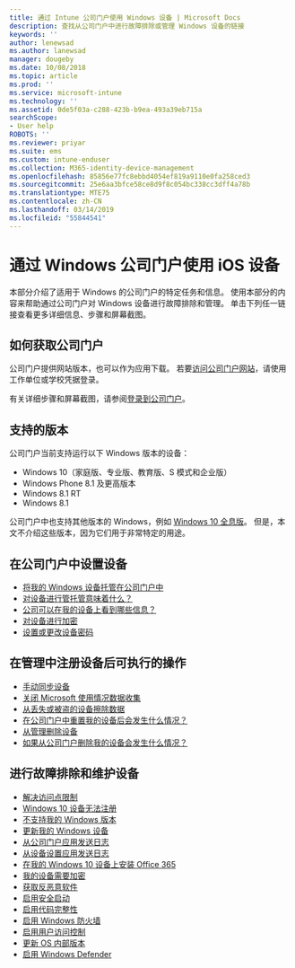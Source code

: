 ```yaml
---
title: 通过 Intune 公司门户使用 Windows 设备 | Microsoft Docs
description: 查找从公司门户中进行故障排除或管理 Windows 设备的链接
keywords: ''
author: lenewsad
ms.author: lanewsad
manager: dougeby
ms.date: 10/08/2018
ms.topic: article
ms.prod: ''
ms.service: microsoft-intune
ms.technology: ''
ms.assetid: 0de5f03a-c288-423b-b9ea-493a39eb715a
searchScope:
- User help
ROBOTS: ''
ms.reviewer: priyar
ms.suite: ems
ms.custom: intune-enduser
ms.collection: M365-identity-device-management
ms.openlocfilehash: 85856e77fc8ebbd4054ef819a9110e0fa258ced3
ms.sourcegitcommit: 25e6aa3bfce58ce8d9f8c054bc338cc3dff4a78b
ms.translationtype: MTE75
ms.contentlocale: zh-CN
ms.lasthandoff: 03/14/2019
ms.locfileid: "55844541"
---
```

# <a name="using-your-windows-device-with-intune-company-portal"></a>通过 Windows 公司门户使用 iOS 设备

本部分介绍了适用于 Windows 的公司门户的特定任务和信息。 使用本部分的内容来帮助通过公司门户对 Windows 设备进行故障排除和管理。 单击下列任一链接查看更多详细信息、步骤和屏幕截图。  

## <a name="how-to-get-company-portal"></a>如何获取公司门户
公司门户提供网站版本，也可以作为应用下载。 若要[访问公司门户网站](https://go.microsoft.com/fwlink/?linkid=2010980)，请使用工作单位或学校凭据登录。  

有关详细步骤和屏幕截图，请参阅[登录到公司门户](https://docs.microsoft.com/intune-user-help/sign-in-to-the-company-portal)。

## <a name="supported-versions"></a>支持的版本

公司门户当前支持运行以下 Windows 版本的设备：

* Windows 10（家庭版、专业版、教育版、S 模式和企业版）
* Windows Phone 8.1 及更高版本
* Windows 8.1 RT
* Windows 8.1

公司门户中也支持其他版本的 Windows，例如 [Windows 10 全息版](https://www.microsoft.com/hololens)。 但是，本文不介绍这些版本，因为它们用于非常特定的用途。

## <a name="set-up-your-device-in-the-company-portal"></a>在公司门户中设置设备
- [将我的 Windows 设备托管在公司门户中](windows-enrollment-company-portal.md)  
- [对设备进行管托管意味着什么？](what-happens-if-you-install-the-company-portal-app-and-enroll-your-device-in-intune-windows.md)
- [公司可以在我的设备上看到哪些信息？](what-info-can-your-company-see-when-you-enroll-your-device-in-intune.md)
- [对设备进行加密](encrypt-your-device-windows.md)
- [设置或更改设备密码](set-or-change-your-password-windows.md)

## <a name="things-you-can-do-after-your-device-is-enrolled-in-management"></a>在管理中注册设备后可执行的操作
- [手动同步设备](sync-your-device-manually-windows.md)
- [关闭 Microsoft 使用情况数据收集](turn-off-microsoft-usage-data-collection-windows.md)
- [从丢失或被盗的设备擦除数据](reset-erase-your-device-cpwebsite.md)
- [在公司门户中重置我的设备后会发生什么情况？](what-happens-if-you-reset-your-device-using-the-company-portal-windows.md)
- [从管理删除设备](unenroll-your-device-from-intune-windows.md)
- [如果从公司门户删除我的设备会发生什么情况？](what-happens-if-you-unenroll-your-device-from-intune-windows.md)

## <a name="troubleshoot-and-maintain-your-device"></a>进行故障排除和维护设备
* [解决访问点限制](resolve-access-point-restrictions.md)
* [Windows 10 设备无法注册](troubleshoot-your-windows-10-device-windows.md)
* [不支持我的 Windows 版本](your-windows-version-isnt-yet-supported.md)
* [更新我的 Windows 设备](you-need-to-update-your-windows-device.md)
* [从公司门户应用发送日志](send-logs-to-your-it-admin-cp-windows.md)
* [从设备设置应用发送日志](send-logs-to-your-it-admin-settings-windows.md)
* [在我的 Windows 10 设备上安装 Office 365](install-office-windows.md)
* [我的设备需要加密](you-need-to-enable-windows-encryption.md)
* [获取反恶意软件](your-device-needs-antimalware-software.md)
* [启用安全启动](you-need-to-enable-secure-boot-windows.md)
* [启用代码完整性](you-need-to-enable-code-integrity.md)
* [启用 Windows 防火墙](you-need-to-enable-defender-firewall-windows.md)
* [启用用户访问控制](you-need-to-enable-uac-windows.md)
* [更新 OS 内部版本](you-need-to-update-os-build-version-windows.md)
* [启用 Windows Defender](turn-on-defender-windows.md)
